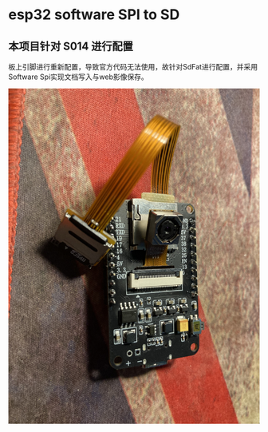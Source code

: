 # esp32 software SPI to SD

## 本项目针对 S014 进行配置 

板上引脚进行重新配置，导致官方代码无法使用，故针对SdFat进行配置，并采用Software Spi实现文档写入与web影像保存。

![](./images/s014.jpeg)
